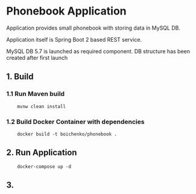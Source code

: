 # Phonebook Application

Application provides small phonebook with storing data in MySQL DB. 

Application itself is Spring Boot 2 based REST service. 

MySQL DB 5.7 is launched as required component. DB structure has been created after first launch

## 1. Build

### 1.1 Run Maven build
```text
    mvnw clean install
```

### 1.2 Build Docker Container with dependencies
```text
    docker build -t boichenko/phonebook .
```

## 2. Run Application
```text
    docker-compose up -d
```

## 3. 
